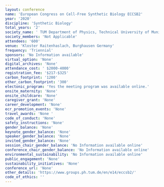 ```yaml
---
layout: conference 
name: 'European Congress on Cell-Free Synthetic Biology ECCSB2'
year: '2020'
discipline: 'Synthetic Biology'
total_years: '2'
society_name: ' TUM Department of Physics, Technical University of Munich '
society_members: 'Not Applicable'
attendees: '600'
venue: 'Kloster Raitenhaslach, Burghausen Germany'
frequency: 'Triennial'
sponsors: 'No Information available'
virtual_option: 'None'
digital_archives: 'None'
attendance_cost: ' $2000-4000'
registration_fee: '$217-$325'
carbon_footprint: '1200'
other_carbon_footprint: '300'
electonic_program: 'Yes the meeting program was available online.'
onsite_maternity: 'None'
onsite_childcare: 'None'
caregiver_grant: 'None'
career_development: 'None'
ecr_promotion_events: 'None'
travel_awards: 'None '
code_of_conduct: 'None'
safety_instructions: 'None'
gender_balance: 'None'
keynote_gender_balance: 'None'
speaker_gender_balance: 'None'
invited_gender_balance: 'None'
session_chair_gender_balance: 'No Information available online'
conference_chair_gender_balance: 'No Information available online'
environmental_sustainability: 'No Information available online'
public_engagement: 'None'
sustainability_initiatives: 'None'
conference_url: 'None'
other_details: 'https://www.groups.ph.tum.de/en/e14/eccsb2/'
code_of_ethics: ''
---
```

